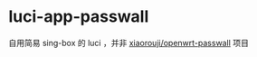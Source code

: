 # luci-app-passwall

自用简易 sing-box 的 luci ，并非 [xiaorouji/openwrt-passwall](https://github.com/xiaorouji/openwrt-passwall) 项目
